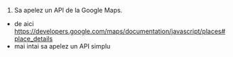 1. Sa apelez un API de la Google Maps.
 - de aici https://developers.google.com/maps/documentation/javascript/places#place_details
 - mai intai sa apelez un API simplu

